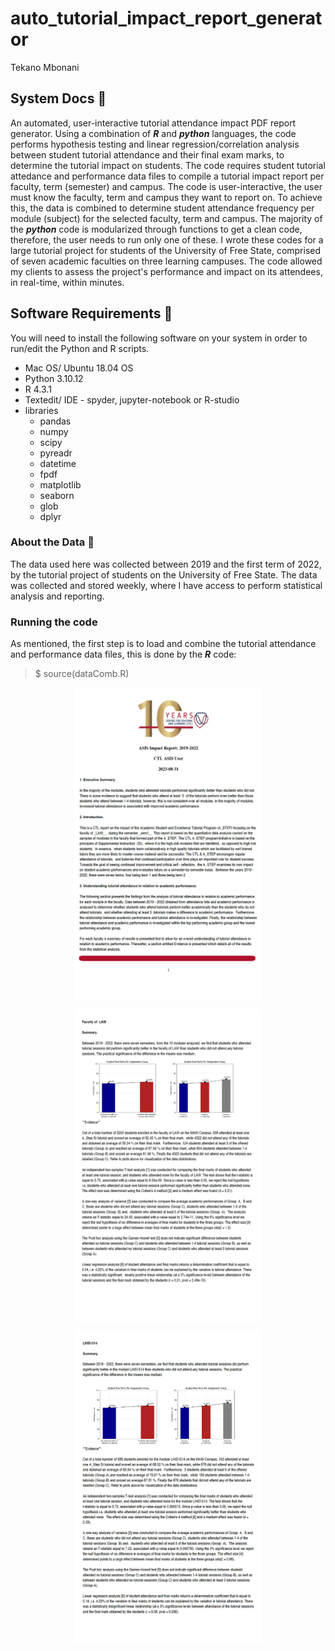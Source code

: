 # auto_tutorial_impact_report_generator
Tekano Mbonani

## System Docs 📃
An automated, user-interactive tutorial attendance impact PDF report generator. Using a combination of ***R*** and ***python*** languages, the code performs hypothesis testing and linear regression/correlation analysis between student tutorial attendance and their final exam marks, to determine the tutorial impact on students. The code requires student tutorial attedance and performance data files to compile a tutorial impact report per faculty, term (semester) and campus. The code is user-interactive, the user must know the faculty, term and campus they want to report on. To achieve this, the data is combined to determine student attendance frequency per module (subject) for the selected faculty, term and campus. The majority of the ***python*** code is modularized through functions to get a clean code, therefore, the user needs to run only one of these. I wrote these codes for a large tutorial project for students of the University of Free State, comprised of seven academic faculties on three learning campuses. The code allowed my clients to assess the project's performance and impact on its attendees, in real-time, within minutes.

## Software Requirements 🔌
You will need to install the following software on your system in order to run/edit the Python and R scripts.
* Mac OS/ Ubuntu 18.04 OS
* Python 3.10.12
* R 4.3.1
* Textedit/ IDE - spyder, jupyter-notebook or R-studio
* libraries
  * pandas
  * numpy
  * scipy
  * pyreadr
  * datetime
  * fpdf
  * matplotlib
  * seaborn
  * glob
  * dplyr

### About the Data 💾 
The data used here was collected between 2019 and the first term of 2022, by the tutorial project of students on the University of Free State. The data was collected and stored weekly, where I have access to perform statistical analysis and reporting.
### Running the code
As mentioned, the first step is to load and combine the tutorial attendance and performance data files, this is done by the ***R*** code:

> $ source(dataComb.R)

<p align="center">
  <img align="center" width="300" height="500" src="https://github.com/T3kan0/auto_tutorial_impact_report_generator/blob/main/report_pg1.png">
</p>

<p align="center">
  <img align="center" width="300" height="500" src="https://github.com/T3kan0/auto_tutorial_impact_report_generator/blob/main/report_pg3.png">
</p>

<p align="center">
  <img align="center" width="300" height="500" src="https://github.com/T3kan0/auto_tutorial_impact_report_generator/blob/main/report_pg4.png">
</p>


